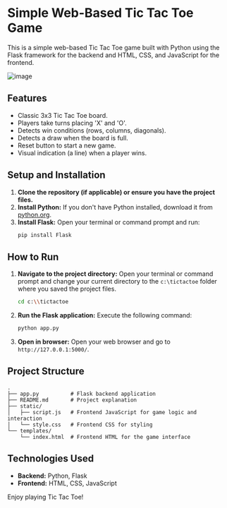 # Simple Web-Based Tic Tac Toe Game

This is a simple web-based Tic Tac Toe game built with Python using the Flask framework for the backend and HTML, CSS, and JavaScript for the frontend.

![image](https://github.com/user-attachments/assets/e6fbcf3f-0105-4551-8d03-340dad3951e7)

## Features

*   Classic 3x3 Tic Tac Toe board.
*   Players take turns placing 'X' and 'O'.
*   Detects win conditions (rows, columns, diagonals).
*   Detects a draw when the board is full.
*   Reset button to start a new game.
*   Visual indication (a line) when a player wins.

## Setup and Installation

1.  **Clone the repository (if applicable) or ensure you have the project files.**
2.  **Install Python:** If you don't have Python installed, download it from [python.org](https://www.python.org/).
3.  **Install Flask:** Open your terminal or command prompt and run:
    ```bash
    pip install Flask
    ```

## How to Run

1.  **Navigate to the project directory:** Open your terminal or command prompt and change your current directory to the `c:\tictactoe` folder where you saved the project files.
    ```bash
    cd c:\\tictactoe
    ```
2.  **Run the Flask application:** Execute the following command:
    ```bash
    python app.py
    ```
3.  **Open in browser:** Open your web browser and go to `http://127.0.0.1:5000/`.

## Project Structure

```
.
├── app.py          # Flask backend application
├── README.md       # Project explanation
├── static/
│   ├── script.js   # Frontend JavaScript for game logic and interaction
│   └── style.css   # Frontend CSS for styling
└── templates/
    └── index.html  # Frontend HTML for the game interface
```

## Technologies Used

*   **Backend:** Python, Flask
*   **Frontend:** HTML, CSS, JavaScript

Enjoy playing Tic Tac Toe!
